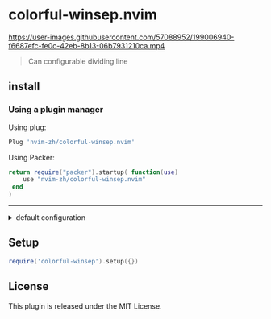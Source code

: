 # colorful-winsep.nvim

https://user-images.githubusercontent.com/57088952/199006940-f6687efc-fe0c-42eb-8b13-06b7931210ca.mp4
> Can configurable dividing line

## install
### Using a plugin manager

Using plug:

```lua
Plug 'nvim-zh/colorful-winsep.nvim'
```

Using Packer:
```lua
return require("packer").startup( function(use)
 	use "nvim-zh/colorful-winsep.nvim"
 end
)
``` 

---
<details>
<summary>default configuration</summary>

```lua
{
  direction = {
    down = "j",
    left = "h",
    right = "l",
    up = "k"
  },
  highlight = {
    guibg = "bg",
    guifg = "#957CC6"
  },
  interval = 100,
  no_exec_files = { "packer", "TelescopePrompt", "mason", "CompetiTest" },
  symbols = { "━", "┃", "┏", "┓", "┗", "┛" },
  win_opts = {
    relative = "editor",
    style = "minimal"
  }
})
```
</details>


## Setup

```lua
require('colorful-winsep').setup({})
```

## License
This plugin is released under the MIT License.

